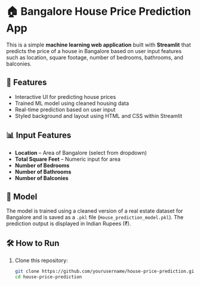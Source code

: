 # 🏠 Bangalore House Price Prediction App

This is a simple **machine learning web application** built with **Streamlit** that predicts the price of a house in Bangalore based on user input features such as location, square footage, number of bedrooms, bathrooms, and balconies.

## 🚀 Features

- Interactive UI for predicting house prices
- Trained ML model using cleaned housing data
- Real-time prediction based on user input
- Styled background and layout using HTML and CSS within Streamlit

## 📊 Input Features

- **Location** – Area of Bangalore (select from dropdown)
- **Total Square Feet** – Numeric input for area
- **Number of Bedrooms**
- **Number of Bathrooms**
- **Number of Balconies**

## 🧠 Model

The model is trained using a cleaned version of a real estate dataset for Bangalore and is saved as a `.pkl` file (`House_prediction_model.pkl`). The prediction output is displayed in Indian Rupees (₹).

## 🛠 How to Run

1. Clone this repository:
   ```bash
   git clone https://github.com/yourusername/house-price-prediction.git
   cd house-price-prediction

